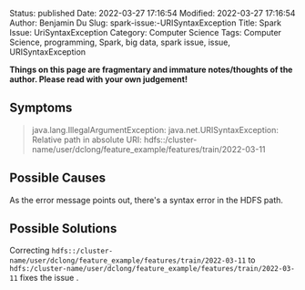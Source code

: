 Status: published
Date: 2022-03-27 17:16:54
Modified: 2022-03-27 17:16:54
Author: Benjamin Du
Slug: spark-issue:-URISyntaxException
Title: Spark Issue: UriSyntaxException
Category: Computer Science
Tags: Computer Science, programming, Spark, big data, spark issue, issue, URISyntaxException

**Things on this page are fragmentary and immature notes/thoughts of the author. Please read with your own judgement!**

## Symptoms

> java.lang.IllegalArgumentException: java.net.URISyntaxException: Relative path in absolute URI: hdfs::/cluster-name/user/dclong/feature_example/features/train/2022-03-11

## Possible Causes

As the error message points out,
there's a syntax error in the HDFS path.

## Possible Solutions

Correcting `hdfs::/cluster-name/user/dclong/feature_example/features/train/2022-03-11`
to
`hdfs:/cluster-name/user/dclong/feature_example/features/train/2022-03-11`
fixes the issue
.
